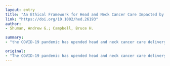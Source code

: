 ```yaml
---
layout: entry
title: "An Ethical Framework for Head and Neck Cancer Care Impacted by COVID-19"
link: "https://doi.org/10.1002/hed.26193"
author:
- Shuman, Andrew G.; Campbell, Bruce H.

summary:
- "the COVID-19 pandemic has upended head and neck cancer care delivery in ways unforeseen and unprecedented. The impact of these changes parallels other fields in oncology, but is disproportionate due to protective measures and limitations on potentially aerosolizing procedures and related interventions specific to the upper aerodigestive tract. This article is protected by copyright. All rights reserved. Copyrighted article is a copyright-righteous copyright article."

original:
- "The COVID-19 pandemic has upended head and neck cancer care delivery in ways unforeseen and unprecedented. The impact of these changes parallels other fields in oncology, but is disproportionate due to protective measures and limitations on potentially aerosolizing procedures and related interventions specific to the upper aerodigestive tract. The moral and professional dimensions of providing ethically appropriate and consistent care for our patients in the COVID-19 crisis are considered herein for head and neck oncology providers. This article is protected by copyright. All rights reserved."
---
```



